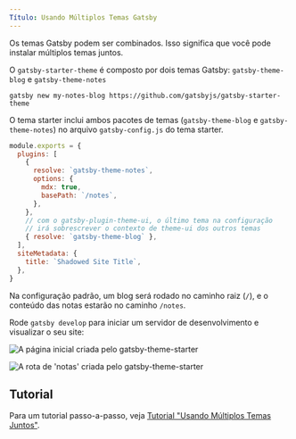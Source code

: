 ```yaml
---
Título: Usando Múltiplos Temas Gatsby
---
```


Os temas Gatsby podem ser combinados. Isso significa que você pode instalar múltiplos temas juntos.

O `gatsby-starter-theme` é composto por dois temas Gatsby: `gatsby-theme-blog` e `gatsby-theme-notes`

```shell
gatsby new my-notes-blog https://github.com/gatsbyjs/gatsby-starter-theme
```

O tema starter inclui ambos pacotes de temas (`gatsby-theme-blog` e `gatsby-theme-notes`) no arquivo `gatsby-config.js` do tema starter.

```javascript:title=gatsby-config.js
module.exports = {
  plugins: [
    {
      resolve: `gatsby-theme-notes`,
      options: {
        mdx: true,
        basePath: `/notes`,
      },
    },
    // com o gatsby-plugin-theme-ui, o último tema na configuração
    // irá sobrescrever o contexto de theme-ui dos outros temas
    { resolve: `gatsby-theme-blog` },
  ],
  siteMetadata: {
    title: `Shadowed Site Title`,
  },
}
```

Na configuração padrão, um blog será rodado no caminho raiz (`/`), e o conteúdo das notas estarão no caminho `/notes`.

Rode `gatsby develop` para iniciar um servidor de desenvolvimento e visualizar o seu site:

![A página inicial criada pelo gatsby-theme-starter](../images/gatsby-theme-starter-home.png)

![A rota de 'notas' criada pelo gatsby-theme-starter](../images/gatsby-theme-starter-notes.png)

## Tutorial

Para um tutorial passo-a-passo, veja [Tutorial "Usando Múltiplos Temas Juntos"](/tutorial/using-multiple-themes-together).
